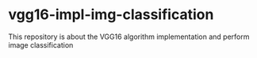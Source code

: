 # vgg16-impl-img-classification
This repository is about the VGG16 algorithm implementation and perform image classification
